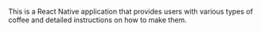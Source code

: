 This is a React Native application that provides users with various types of coffee and detailed instructions on how to make them.
